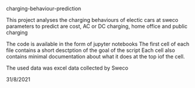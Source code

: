 charging-behaviour-prediction

This project analyses the charging behaviours of electic cars at sweco
parameters to predict are cost, AC or DC charging, home office and public charging

The code is available in the form of jupyter notebooks
The first cell of each file contains a short desctption of the goal of the script
Each cell also contains minimal documentation about what it does at the top iof the cell.


The used data was excel data collected by Sweco

31/8/2021
